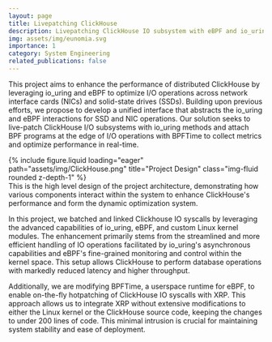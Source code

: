 ```yaml
---
layout: page
title: Livepatching ClickHouse
description: Livepatching ClickHouse IO subsystem with eBPF and io_uring
img: assets/img/eunomia.svg
importance: 1
category: System Engineering
related_publications: false
---
```


This project aims to enhance the performance of distributed ClickHouse by leveraging io_uring and eBPF to optimize I/O operations across network interface cards (NICs) and solid-state drives (SSDs). Building upon previous efforts, we propose to develop a unified interface that abstracts the io_uring and eBPF interactions for SSD and NIC operations. Our solution seeks to live-patch ClickHouse I/O subsystems with io_uring methods and attach BPF programs at the edge of I/O operations with BPFTime to collect metrics and optimize performance in real-time.


<div class="row">
    <div class="col-sm mt-3 mt-md-0">
        {% include figure.liquid loading="eager" path="assets/img/ClickHouse.png" title="Project Design" class="img-fluid rounded z-depth-1" %}
    </div>
</div>
<div class="caption">
    This is the high level design of the project architecture, demonstrating how various components interact within the system to enhance ClickHouse's performance and form the dynamic optimization system.
</div>


In this project, we batched and linked Clickhouse IO syscalls by leveraging the advanced capabilities of io_uring, eBPF, and custom Linux kernel modules. The enhancement primarily stems from the streamlined and more efficient handling of IO operations facilitated by io_uring's asynchronous capabilities and eBPF's fine-grained monitoring and control within the kernel space. This setup allows ClickHouse to perform database operations with markedly reduced latency and higher throughput.

Additionally, we are modifying BPFTime, a userspace runtime for eBPF, to enable on-the-fly hotpatching of ClickHouse IO syscalls with XRP. This approach allows us to integrate XRP without extensive modifications to either the Linux kernel or the ClickHouse source code, keeping the changes to under 200 lines of code. This minimal intrusion is crucial for maintaining system stability and ease of deployment. 

<!-- {% raw %}
```html
<div class="row justify-content-sm-center">
  <div class="col-sm-8 mt-3 mt-md-0">
    {% include figure.liquid path="assets/img/6.jpg" title="example image" class="img-fluid rounded z-depth-1" %}
  </div>
  <div class="col-sm-4 mt-3 mt-md-0">
    {% include figure.liquid path="assets/img/11.jpg" title="example image" class="img-fluid rounded z-depth-1" %}
  </div>
</div>
```
{% endraw %} -->
